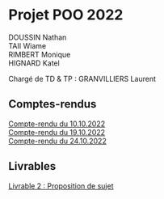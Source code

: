 # Projet POO 2022

DOUSSIN Nathan <br/>
TAII Wiame <br/>
RIMBERT Monique <br/> 
HIGNARD Katel <br/>

Chargé de TD & TP : GRANVILLIERS Laurent

## Comptes-rendus

[Compte-rendu du 10.10.2022](https://gitlab.univ-nantes.fr/E205260J/projet-poo-2022/-/blob/main/Comptes_rendus/CR1_10102022.md)<br/>
[Compte-rendu du 19.10.2022](https://gitlab.univ-nantes.fr/E205260J/projet-poo-2022/-/blob/main/Comptes_rendus/CR2_19102022.md)<br/>
[Compte-rendu du 24.10.2022](https://gitlab.univ-nantes.fr/E205260J/projet-poo-2022/-/blob/main/Comptes_rendus/CR3_24102022.md)
## Livrables
[Livrable 2 : Proposition de sujet](https://gitlab.univ-nantes.fr/E205260J/projet-poo-2022/-/blob/main/Livrables/Proposition_de_Sujet.pdf)